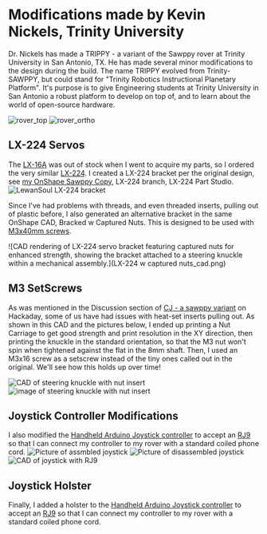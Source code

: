 # Modifications made by Kevin Nickels, Trinity University

Dr. Nickels has made a TRIPPY - a variant of the Sawppy rover at Trinity University in San Antonio, TX.  He has made several minor modifications to the design during the build.   The name TRIPPY evolved from Trinity-SAWPPY, but could stand for "Trinity Robotics Instructional Planetary Platform".  It's purpose is to give Engineering students at Trinity University in San Antonio a robust platform to develop on top of, and to learn about the world of open-source hardware.

![rover_top](rover_top.jpg)
![rover_ortho](rover_ortho.jpg)

## LX-224 Servos

The [LX-16A](https://www.amazon.com/Hiwonder-LX-16A-Robotic-Controller-Control/dp/B073XY5NT1) was out of stock when I went to acquire my parts, so I ordered the very similar [LX-224](https://www.amazon.com/LX-224-Serial-Controller-Connectors-Bearing/dp/B0817YWHNL).  I created a LX-224 bracket per the original design, see [my OnShape Sawppy Copy](https://cad.onshape.com/documents/7f40e51e085505c60163b9a8/w/9308f0417bc9c0c20e3ccf9f/e/5f2c482cad123d78f392508a?renderMode=0&uiState=68640591186ee449ddd21801), LX-224 branch, LX-224 Part Studio.
 ![LewanSoul LX-224 bracket](LX-224.png)

Since I've had problems with threads, and even threaded inserts, pulling out of plastic before, I also generated an alternative bracket in the same OnShape CAD, Bracked w Captured Nuts.  This is designed to be used with [M3x40mm screws](https://www.amazon.com/BNUOK-120pcs-Socket-Threads-Spanner/dp/B0DJQFXKHG/).

![CAD rendering of LX-224 servo bracket featuring captured nuts for enhanced strength, showing the bracket attached to a steering knuckle within a mechanical assembly.](LX-224 w captured nuts_cad.png)

## M3 SetScrews
As was mentioned in the Discussion section of [CJ - a sawppy variant](https://hackaday.io/project/165094-cj-a-sawppy-variant) on Hackaday, some of us have had issues with heat-set inserts pulling out.  As shown in this CAD and the pictures below, I ended up printing a Nut Carriage to get good strength and print resolution in the XY direction, then printing the knuckle in the standard orientation, so that the M3 nut won't spin when tightened against the flat in the 8mm shaft.  Then, I used an M3x16 screw as a setscrew instead of the tiny ones called out in the original.  We'll see how this holds up over time!

![CAD of steering knuckle with nut insert](Knuckle_CAD.jpg)
![image of steering knuckle with nut insert](knuckle_w_nuts.jpg)
 

## Joystick Controller Modifications
I also modified the [Handheld Arduino Joystick controller](https://cad.onshape.com/documents/47ee84411a76e86eae57ea0f/w/f70ae835a2d548c4b95fa46e/e/c8538a52492e953cdcdd3db5?renderMode=0&uiState=6887d5ec43a024454e4cecf6) to accept an [RJ9](https://www.ebay.com/itm/317094616170) so that I can connect my controller to my rover with a standard coiled phone cord.
![Picture of assmbled joystick](joystick_assembled.jpg)
![Picture of disassembled joystick](joystick_disassembled.jpg)
![CAD of joystick with RJ9](joystick_cad.jpg)

## Joystick Holster
Finally, I added a holster to the [Handheld Arduino Joystick controller](https://cad.onshape.com/documents/47ee84411a76e86eae57ea0f/w/f70ae835a2d548c4b95fa46e/e/d239459ff7d458760645b579?renderMode=0&uiState=6884005e8bb516261cb65b37) to accept an [RJ9](https://www.ebay.com/itm/317094616170) so that I can connect my controller to my rover with a standard coiled phone cord.